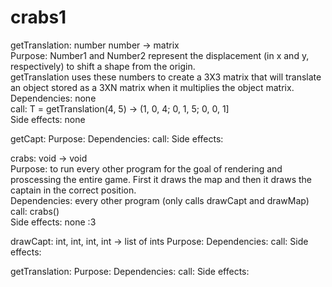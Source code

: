 # crabs1

getTranslation: number number -> matrix <br>
Purpose: Number1 and Number2 represent the displacement (in x and y, respectively) to shift a shape from the origin. <br>
getTranslation uses these numbers to create a 3X3 matrix that will translate an object stored as a 3XN matrix when it multiplies the object matrix. <br>
Dependencies: none <br>
call: T = getTranslation(4, 5) -> (1, 0, 4; 0, 1, 5; 0, 0, 1] <br>
Side effects: none <br>

getCapt:
Purpose: 
Dependencies: 
call: 
Side effects: 

crabs: void -> void <br>
Purpose: to run every other program for the goal of rendering and proscessing the entire game. First it draws the map and then it draws the captain in the correct position. <br>
Dependencies: every other program (only calls drawCapt and drawMap) <br>
call: crabs() <br>
Side effects: none :3 <br>

drawCapt: int, int, int, int -> list of ints
Purpose: 
Dependencies: 
call: 
Side effects: 

getTranslation:
Purpose: 
Dependencies: 
call: 
Side effects: 
